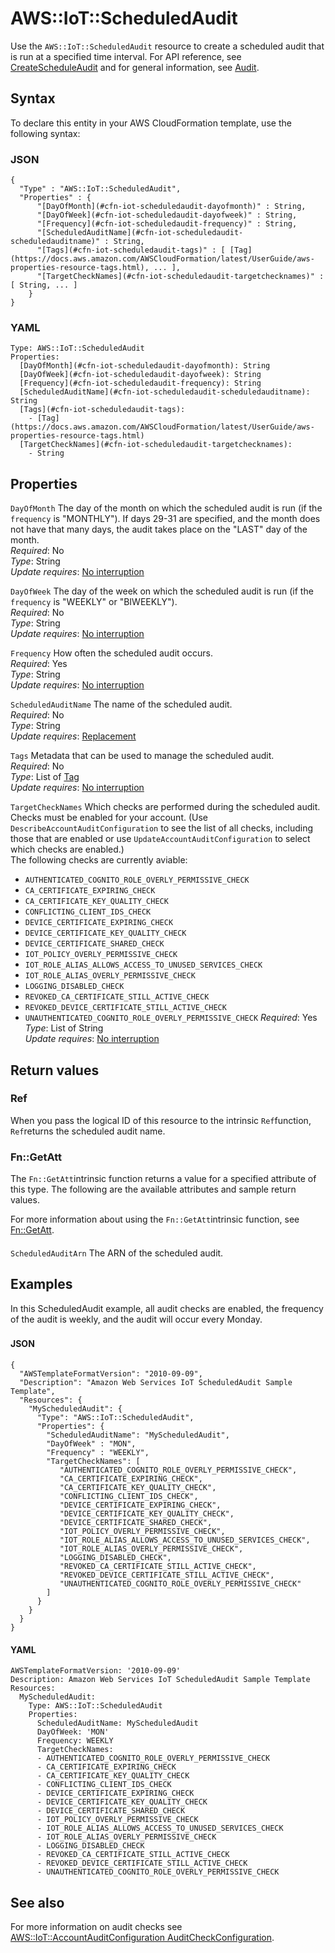 # AWS::IoT::ScheduledAudit<a name="aws-resource-iot-scheduledaudit"></a>

Use the `AWS::IoT::ScheduledAudit` resource to create a scheduled audit that is run at a specified time interval\. For API reference, see [CreateScheduleAudit](https://docs.aws.amazon.com/iot/latest/apireference/API_CreateScheduledAudit.html) and for general information, see [Audit](https://docs.aws.amazon.com/iot/latest/developerguide/device-defender-audit.html)\.

## Syntax<a name="aws-resource-iot-scheduledaudit-syntax"></a>

To declare this entity in your AWS CloudFormation template, use the following syntax:

### JSON<a name="aws-resource-iot-scheduledaudit-syntax.json"></a>

```
{
  "Type" : "AWS::IoT::ScheduledAudit",
  "Properties" : {
      "[DayOfMonth](#cfn-iot-scheduledaudit-dayofmonth)" : String,
      "[DayOfWeek](#cfn-iot-scheduledaudit-dayofweek)" : String,
      "[Frequency](#cfn-iot-scheduledaudit-frequency)" : String,
      "[ScheduledAuditName](#cfn-iot-scheduledaudit-scheduledauditname)" : String,
      "[Tags](#cfn-iot-scheduledaudit-tags)" : [ [Tag](https://docs.aws.amazon.com/AWSCloudFormation/latest/UserGuide/aws-properties-resource-tags.html), ... ],
      "[TargetCheckNames](#cfn-iot-scheduledaudit-targetchecknames)" : [ String, ... ]
    }
}
```

### YAML<a name="aws-resource-iot-scheduledaudit-syntax.yaml"></a>

```
Type: AWS::IoT::ScheduledAudit
Properties: 
  [DayOfMonth](#cfn-iot-scheduledaudit-dayofmonth): String
  [DayOfWeek](#cfn-iot-scheduledaudit-dayofweek): String
  [Frequency](#cfn-iot-scheduledaudit-frequency): String
  [ScheduledAuditName](#cfn-iot-scheduledaudit-scheduledauditname): String
  [Tags](#cfn-iot-scheduledaudit-tags): 
    - [Tag](https://docs.aws.amazon.com/AWSCloudFormation/latest/UserGuide/aws-properties-resource-tags.html)
  [TargetCheckNames](#cfn-iot-scheduledaudit-targetchecknames): 
    - String
```

## Properties<a name="aws-resource-iot-scheduledaudit-properties"></a>

`DayOfMonth`  <a name="cfn-iot-scheduledaudit-dayofmonth"></a>
The day of the month on which the scheduled audit is run \(if the `frequency` is "MONTHLY"\)\. If days 29\-31 are specified, and the month does not have that many days, the audit takes place on the "LAST" day of the month\.  
*Required*: No  
*Type*: String  
*Update requires*: [No interruption](https://docs.aws.amazon.com/AWSCloudFormation/latest/UserGuide/using-cfn-updating-stacks-update-behaviors.html#update-no-interrupt)

`DayOfWeek`  <a name="cfn-iot-scheduledaudit-dayofweek"></a>
The day of the week on which the scheduled audit is run \(if the `frequency` is "WEEKLY" or "BIWEEKLY"\)\.  
*Required*: No  
*Type*: String  
*Update requires*: [No interruption](https://docs.aws.amazon.com/AWSCloudFormation/latest/UserGuide/using-cfn-updating-stacks-update-behaviors.html#update-no-interrupt)

`Frequency`  <a name="cfn-iot-scheduledaudit-frequency"></a>
How often the scheduled audit occurs\.  
*Required*: Yes  
*Type*: String  
*Update requires*: [No interruption](https://docs.aws.amazon.com/AWSCloudFormation/latest/UserGuide/using-cfn-updating-stacks-update-behaviors.html#update-no-interrupt)

`ScheduledAuditName`  <a name="cfn-iot-scheduledaudit-scheduledauditname"></a>
The name of the scheduled audit\.  
*Required*: No  
*Type*: String  
*Update requires*: [Replacement](https://docs.aws.amazon.com/AWSCloudFormation/latest/UserGuide/using-cfn-updating-stacks-update-behaviors.html#update-replacement)

`Tags`  <a name="cfn-iot-scheduledaudit-tags"></a>
Metadata that can be used to manage the scheduled audit\.  
*Required*: No  
*Type*: List of [Tag](https://docs.aws.amazon.com/AWSCloudFormation/latest/UserGuide/aws-properties-resource-tags.html)  
*Update requires*: [No interruption](https://docs.aws.amazon.com/AWSCloudFormation/latest/UserGuide/using-cfn-updating-stacks-update-behaviors.html#update-no-interrupt)

`TargetCheckNames`  <a name="cfn-iot-scheduledaudit-targetchecknames"></a>
Which checks are performed during the scheduled audit\. Checks must be enabled for your account\. \(Use `DescribeAccountAuditConfiguration` to see the list of all checks, including those that are enabled or use `UpdateAccountAuditConfiguration` to select which checks are enabled\.\)  
 The following checks are currently aviable:   
+ `AUTHENTICATED_COGNITO_ROLE_OVERLY_PERMISSIVE_CHECK`
+ `CA_CERTIFICATE_EXPIRING_CHECK`
+ `CA_CERTIFICATE_KEY_QUALITY_CHECK`
+ `CONFLICTING_CLIENT_IDS_CHECK`
+ `DEVICE_CERTIFICATE_EXPIRING_CHECK`
+ `DEVICE_CERTIFICATE_KEY_QUALITY_CHECK`
+ `DEVICE_CERTIFICATE_SHARED_CHECK`
+ `IOT_POLICY_OVERLY_PERMISSIVE_CHECK`
+ `IOT_ROLE_ALIAS_ALLOWS_ACCESS_TO_UNUSED_SERVICES_CHECK`
+ `IOT_ROLE_ALIAS_OVERLY_PERMISSIVE_CHECK`
+ `LOGGING_DISABLED_CHECK`
+ `REVOKED_CA_CERTIFICATE_STILL_ACTIVE_CHECK`
+ `REVOKED_DEVICE_CERTIFICATE_STILL_ACTIVE_CHECK`
+ `UNAUTHENTICATED_COGNITO_ROLE_OVERLY_PERMISSIVE_CHECK`
*Required*: Yes  
*Type*: List of String  
*Update requires*: [No interruption](https://docs.aws.amazon.com/AWSCloudFormation/latest/UserGuide/using-cfn-updating-stacks-update-behaviors.html#update-no-interrupt)

## Return values<a name="aws-resource-iot-scheduledaudit-return-values"></a>

### Ref<a name="aws-resource-iot-scheduledaudit-return-values-ref"></a>

 When you pass the logical ID of this resource to the intrinsic `Ref`function, `Ref`returns the scheduled audit name\.

### Fn::GetAtt<a name="aws-resource-iot-scheduledaudit-return-values-fn--getatt"></a>

The `Fn::GetAtt`intrinsic function returns a value for a specified attribute of this type\. The following are the available attributes and sample return values\.

For more information about using the `Fn::GetAtt`intrinsic function, see [Fn::GetAtt](https://docs.aws.amazon.com/AWSCloudFormation/latest/UserGuide/intrinsic-function-reference-getatt.html)\.

#### <a name="aws-resource-iot-scheduledaudit-return-values-fn--getatt-fn--getatt"></a>

`ScheduledAuditArn`  <a name="ScheduledAuditArn-fn::getatt"></a>
The ARN of the scheduled audit\.

## Examples<a name="aws-resource-iot-scheduledaudit--examples"></a>

In this ScheduledAudit example, all audit checks are enabled, the frequency of the audit is weekly, and the audit will occur every Monday\.

### <a name="aws-resource-iot-scheduledaudit--examples--"></a>



#### JSON<a name="aws-resource-iot-scheduledaudit--examples----json"></a>

```
{
  "AWSTemplateFormatVersion": "2010-09-09",
  "Description": "Amazon Web Services IoT ScheduledAudit Sample Template",
  "Resources": {
    "MyScheduledAudit": {
      "Type": "AWS::IoT::ScheduledAudit",
      "Properties": {
        "ScheduledAuditName": "MyScheduledAudit",
        "DayOfWeek" : "MON",
        "Frequency" : "WEEKLY",
        "TargetCheckNames": [
           "AUTHENTICATED_COGNITO_ROLE_OVERLY_PERMISSIVE_CHECK",
           "CA_CERTIFICATE_EXPIRING_CHECK",
           "CA_CERTIFICATE_KEY_QUALITY_CHECK",
           "CONFLICTING_CLIENT_IDS_CHECK",
           "DEVICE_CERTIFICATE_EXPIRING_CHECK",
           "DEVICE_CERTIFICATE_KEY_QUALITY_CHECK",
           "DEVICE_CERTIFICATE_SHARED_CHECK",
           "IOT_POLICY_OVERLY_PERMISSIVE_CHECK",
           "IOT_ROLE_ALIAS_ALLOWS_ACCESS_TO_UNUSED_SERVICES_CHECK",
           "IOT_ROLE_ALIAS_OVERLY_PERMISSIVE_CHECK",
           "LOGGING_DISABLED_CHECK",
           "REVOKED_CA_CERTIFICATE_STILL_ACTIVE_CHECK",
           "REVOKED_DEVICE_CERTIFICATE_STILL_ACTIVE_CHECK",
           "UNAUTHENTICATED_COGNITO_ROLE_OVERLY_PERMISSIVE_CHECK" 
        ]
      }
    }
  }
}
```

#### YAML<a name="aws-resource-iot-scheduledaudit--examples----yaml"></a>

```
AWSTemplateFormatVersion: '2010-09-09'
Description: Amazon Web Services IoT ScheduledAudit Sample Template
Resources:
  MyScheduledAudit:
    Type: AWS::IoT::ScheduledAudit
    Properties:
      ScheduledAuditName: MyScheduledAudit
      DayOfWeek: 'MON'
      Frequency: WEEKLY
      TargetCheckNames:
      - AUTHENTICATED_COGNITO_ROLE_OVERLY_PERMISSIVE_CHECK
      - CA_CERTIFICATE_EXPIRING_CHECK
      - CA_CERTIFICATE_KEY_QUALITY_CHECK
      - CONFLICTING_CLIENT_IDS_CHECK
      - DEVICE_CERTIFICATE_EXPIRING_CHECK
      - DEVICE_CERTIFICATE_KEY_QUALITY_CHECK
      - DEVICE_CERTIFICATE_SHARED_CHECK
      - IOT_POLICY_OVERLY_PERMISSIVE_CHECK
      - IOT_ROLE_ALIAS_ALLOWS_ACCESS_TO_UNUSED_SERVICES_CHECK
      - IOT_ROLE_ALIAS_OVERLY_PERMISSIVE_CHECK
      - LOGGING_DISABLED_CHECK
      - REVOKED_CA_CERTIFICATE_STILL_ACTIVE_CHECK
      - REVOKED_DEVICE_CERTIFICATE_STILL_ACTIVE_CHECK
      - UNAUTHENTICATED_COGNITO_ROLE_OVERLY_PERMISSIVE_CHECK
```

## See also<a name="aws-resource-iot-scheduledaudit--seealso"></a>

For more information on audit checks see [AWS::IoT::AccountAuditConfiguration AuditCheckConfiguration](https://docs.aws.amazon.com/AWSCloudFormation/latest/UserGuide/aws-properties-iot-accountauditconfiguration-auditcheckconfigurations.html)\.